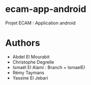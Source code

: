 # ecam-app-android
Projet ECAM : Application android
# Authors
* Abdel El Mourabit
* Christophe Degrelle
* Ismaël El Alami : Branch = IsmaelEl
* Rémy Taymans
* Yassine El Jebari


